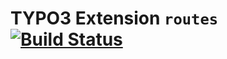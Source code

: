 # TYPO3 Extension ``routes`` [![Build Status](https://travis-ci.org/Lacr1ma/routes.svg?branch=master)](https://travis-ci.org/Lacr1ma/routes)
